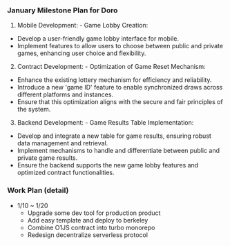 ### January Milestone Plan for Doro 

1. Mobile Development: - Game Lobby Creation: 
  * Develop a user-friendly game lobby interface for mobile. 
  * Implement features to allow users to choose between public and private games, enhancing user choice and flexibility. 

2. Contract Development: - Optimization of Game Reset Mechanism: 
  * Enhance the existing lottery mechanism for efficiency and reliability. 
  * Introduce a new 'game ID' feature to enable synchronized draws across different platforms and instances. 
  * Ensure that this optimization aligns with the secure and fair principles of the system. 

3. Backend Development: - Game Results Table Implementation: 
  * Develop and integrate a new table for game results, ensuring robust data management and retrieval. 
  * Implement mechanisms to handle and differentiate between public and private game results. 
  * Ensure the backend supports the new game lobby features and optimized contract functionalities.

### Work Plan (detail)

- 1/10 ~ 1/20
  * Upgrade some dev tool for production product
  * Add easy template and deploy to berkeley
  * Combine O1JS contract into turbo monorepo
  * Redesign decentralize serverless protocol